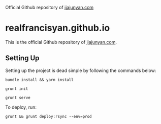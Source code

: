Official Github repository of [jiajunyan.com](http://www.jiajunyan.com)

# realfrancisyan.github.io

This is the official Github repository of [jiajunyan.com](http://www.jiajunyan.com).

## Setting Up

Setting up the project is dead simple by following the commands below:

```
bundle install && yarn install

grunt init

grunt serve
```

To deploy, run:

```
grunt && grunt deploy:rsync --env=prod
```